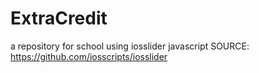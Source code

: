 # ExtraCredit
a repository for school using iosslider javascript SOURCE: https://github.com/iosscripts/iosslider
